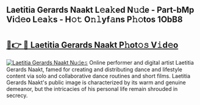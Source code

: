 ## Laetitia Gerards Naakt L𝚎a𝚔ed N𝚞𝚍e - Part-bMp Vi𝚍𝚎o L𝚎a𝚔s - H𝚘𝚝 O𝚗𝚕yf𝚊ns P𝚑𝚘tos 1ObB8

# <h2><a href="http://kfadx8u.oniu.top/?m=Laetitia+Gerards+Naakt">🔗👉 🔴 Laetitia Gerards Naakt P𝚑ot𝚘𝚜 V𝚒d𝚎o</a></h2>

[![Laetitia Gerards Naakt Nu𝚍e𝚜](https://i.imgur.com/0qMVB7G.gif)](http://kfadx8u.oniu.top/?m=Laetitia+Gerards+Naakt)
Online performer and digital artist Laetitia Gerards Naakt, famed for creating and distributing dance and lifestyle content via solo and collaborative dance routines and short films. Laetitia Gerards Naakt's public image is characterized by its warm and genuine demeanor, but the intricacies of his personal life remain shrouded in secrecy.  
